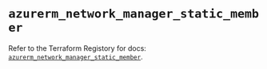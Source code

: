 # `azurerm_network_manager_static_member`

Refer to the Terraform Registory for docs: [`azurerm_network_manager_static_member`](https://www.terraform.io/docs/providers/azurerm/r/network_manager_static_member).
